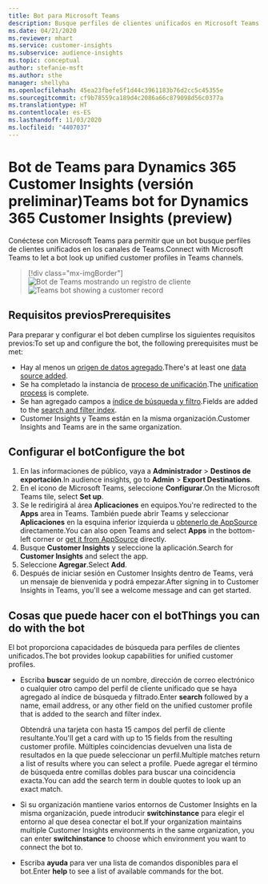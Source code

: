 ```yaml
---
title: Bot para Microsoft Teams
description: Busque perfiles de clientes unificados en Microsoft Teams con la ayuda de un bot.
ms.date: 04/21/2020
ms.reviewer: mhart
ms.service: customer-insights
ms.subservice: audience-insights
ms.topic: conceptual
author: stefanie-msft
ms.author: sthe
manager: shellyha
ms.openlocfilehash: 45ea23fbefe5f1d44c3961183b76d2cc5c45355e
ms.sourcegitcommit: cf9b78559ca189d4c2086a66c879098d56c0377a
ms.translationtype: HT
ms.contentlocale: es-ES
ms.lasthandoff: 11/03/2020
ms.locfileid: "4407037"
---
```

# <a name="teams-bot-for-dynamics-365-customer-insights-preview"></a><span data-ttu-id="fb720-103">Bot de Teams para Dynamics 365 Customer Insights (versión preliminar)</span><span class="sxs-lookup"><span data-stu-id="fb720-103">Teams bot for Dynamics 365 Customer Insights (preview)</span></span>

<span data-ttu-id="fb720-104">Conéctese con Microsoft Teams para permitir que un bot busque perfiles de clientes unificados en los canales de Teams.</span><span class="sxs-lookup"><span data-stu-id="fb720-104">Connect with Microsoft Teams to let a bot look up unified customer profiles in Teams channels.</span></span>

> [!div class="mx-imgBorder"]
> <span data-ttu-id="fb720-105">![Bot de Teams mostrando un registro de cliente](media/teams-bot.png "Bot de Teams mostrando un registro de cliente")</span><span class="sxs-lookup"><span data-stu-id="fb720-105">![Teams bot showing a customer record](media/teams-bot.png "Teams bot showing a customer record")</span></span>

## <a name="prerequisites"></a><span data-ttu-id="fb720-106">Requisitos previos</span><span class="sxs-lookup"><span data-stu-id="fb720-106">Prerequisites</span></span>

<span data-ttu-id="fb720-107">Para preparar y configurar el bot deben cumplirse los siguientes requisitos previos:</span><span class="sxs-lookup"><span data-stu-id="fb720-107">To set up and configure the bot, the following prerequisites must be met:</span></span>

- <span data-ttu-id="fb720-108">Hay al menos un [origen de datos agregado](data-sources.md).</span><span class="sxs-lookup"><span data-stu-id="fb720-108">There's at least one [data source added](data-sources.md).</span></span>
- <span data-ttu-id="fb720-109">Se ha completado la instancia de [proceso de unificación](data-unification.md).</span><span class="sxs-lookup"><span data-stu-id="fb720-109">The [unification process](data-unification.md) is complete.</span></span>
- <span data-ttu-id="fb720-110">Se han agregado campos a [índice de búsqueda y filtro](search-filter-index.md).</span><span class="sxs-lookup"><span data-stu-id="fb720-110">Fields are added to the [search and filter index](search-filter-index.md).</span></span>
- <span data-ttu-id="fb720-111">Customer Insights y Teams están en la misma organización.</span><span class="sxs-lookup"><span data-stu-id="fb720-111">Customer Insights and Teams are in the same organization.</span></span>

## <a name="configure-the-bot"></a><span data-ttu-id="fb720-112">Configurar el bot</span><span class="sxs-lookup"><span data-stu-id="fb720-112">Configure the bot</span></span>

1. <span data-ttu-id="fb720-113">En las informaciones de público, vaya a **Administrador** > **Destinos de exportación**.</span><span class="sxs-lookup"><span data-stu-id="fb720-113">In audience insights, go to **Admin** > **Export Destinations**.</span></span>
1. <span data-ttu-id="fb720-114">En el icono de Microsoft Teams, seleccione **Configurar**.</span><span class="sxs-lookup"><span data-stu-id="fb720-114">On the Microsoft Teams tile, select **Set up**.</span></span>
1. <span data-ttu-id="fb720-115">Se le redirigirá al área **Aplicaciones** en equipos.</span><span class="sxs-lookup"><span data-stu-id="fb720-115">You're redirected to the **Apps** area in Teams.</span></span> <span data-ttu-id="fb720-116">También puede abrir Teams y seleccionar **Aplicaciones** en la esquina inferior izquierda u [obtenerlo de AppSource](https://go.microsoft.com/fwlink/?linkid=2124104) directamente.</span><span class="sxs-lookup"><span data-stu-id="fb720-116">You can also open Teams and select **Apps** in the bottom-left corner or [get it from AppSource](https://go.microsoft.com/fwlink/?linkid=2124104) directly.</span></span>
1. <span data-ttu-id="fb720-117">Busque **Customer Insights** y seleccione la aplicación.</span><span class="sxs-lookup"><span data-stu-id="fb720-117">Search for **Customer Insights** and select the app.</span></span>
1. <span data-ttu-id="fb720-118">Seleccione **Agregar**.</span><span class="sxs-lookup"><span data-stu-id="fb720-118">Select **Add**.</span></span>
1. <span data-ttu-id="fb720-119">Después de iniciar sesión en Customer Insights dentro de Teams, verá un mensaje de bienvenida y podrá empezar.</span><span class="sxs-lookup"><span data-stu-id="fb720-119">After signing in to Customer Insights in Teams, you'll see a welcome message and can get started.</span></span>

## <a name="things-you-can-do-with-the-bot"></a><span data-ttu-id="fb720-120">Cosas que puede hacer con el bot</span><span class="sxs-lookup"><span data-stu-id="fb720-120">Things you can do with the bot</span></span>

<span data-ttu-id="fb720-121">El bot proporciona capacidades de búsqueda para perfiles de clientes unificados.</span><span class="sxs-lookup"><span data-stu-id="fb720-121">The bot provides lookup capabilities for unified customer profiles.</span></span>

- <span data-ttu-id="fb720-122">Escriba **buscar** seguido de un nombre, dirección de correo electrónico o cualquier otro campo del perfil de cliente unificado que se haya agregado al índice de búsqueda y filtrado.</span><span class="sxs-lookup"><span data-stu-id="fb720-122">Enter **search** followed by a name, email address, or any other field on the unified customer profile that is added to the search and filter index.</span></span>

  <span data-ttu-id="fb720-123">Obtendrá una tarjeta con hasta 15 campos del perfil de cliente resultante.</span><span class="sxs-lookup"><span data-stu-id="fb720-123">You'll get a card with up to 15 fields from the resulting customer profile.</span></span> <span data-ttu-id="fb720-124">Múltiples coincidencias devuelven una lista de resultados en la que puede seleccionar un perfil.</span><span class="sxs-lookup"><span data-stu-id="fb720-124">Multiple matches return a list of results where you can select a profile.</span></span> <span data-ttu-id="fb720-125">Puede agregar el término de búsqueda entre comillas dobles para buscar una coincidencia exacta.</span><span class="sxs-lookup"><span data-stu-id="fb720-125">You can add the search term in double quotes to look up an exact match.</span></span>

- <span data-ttu-id="fb720-126">Si su organización mantiene varios entornos de Customer Insights en la misma organización, puede introducir **switchinstance** para elegir el entorno al que desea conectar el bot.</span><span class="sxs-lookup"><span data-stu-id="fb720-126">If your organization maintains multiple Customer Insights environments in the same organization, you can enter **switchinstance** to choose which environment you want to connect the bot to.</span></span>

- <span data-ttu-id="fb720-127">Escriba **ayuda** para ver una lista de comandos disponibles para el bot.</span><span class="sxs-lookup"><span data-stu-id="fb720-127">Enter **help** to see a list of available commands for the bot.</span></span>  
